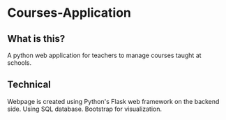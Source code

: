 # Courses-Application

## What is this?
A python web application for teachers to manage courses taught at schools.

## Technical
Webpage is created using Python's Flask web framework on the backend side. Using SQL database. Bootstrap for visualization.
